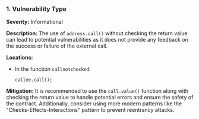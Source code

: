 ### 1. **Vulnerability Type**

**Severity:**
Informational

**Description:**
The use of `address.call()` without checking the return value can lead to potential vulnerabilities as it does not provide any feedback on the success or failure of the external call.

**Locations:**

- In the function `callnotchecked`:
  ```solidity
  callee.call();
  ```

**Mitigation:**
It is recommended to use the `call.value()` function along with checking the return value to handle potential errors and ensure the safety of the contract. Additionally, consider using more modern patterns like the "Checks-Effects-Interactions" pattern to prevent reentrancy attacks.